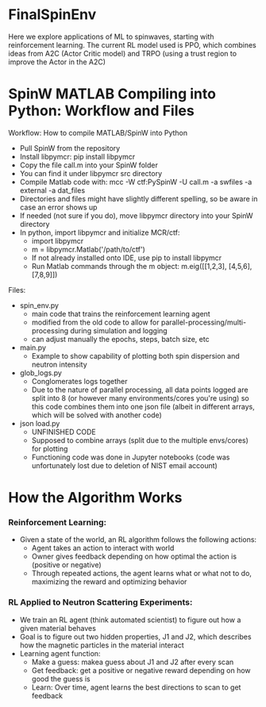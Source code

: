 # FinalSpinEnv
Here we explore applications of ML to spinwaves, starting with reinforcement learning. The current RL model used is PPO, which combines ideas from A2C (Actor Critic model) and TRPO (using a trust region to improve the Actor in the A2C)

# SpinW MATLAB Compiling into Python: Workflow and Files
Workflow:
How to compile MATLAB/SpinW into Python
- Pull SpinW from the repository
- Install libpymcr: pip install libpymcr​
- Copy the file call.m into your SpinW folder
- You can find it under libpymcr src directory
- Compile Matlab code with: mcc -W ctf:PySpinW -U call.m -a swfiles -a external -a dat_files
- Directories and files might have slightly different spelling, so be aware in case an error shows up
- If needed (not sure if you do), move libpymcr directory into your SpinW directory
- In python, import libpymcr and initialize MCR/ctf:
  - import libpymcr
  - m = libpymcr.Matlab('/path/to/ctf')​
  - If not already installed onto IDE, use pip to install libpymcr
  - Run Matlab commands through the m​ object: m.eig([[1,2,3], [4,5,6], [7,8,9]])

Files:
- spin_env.py
  - main code that trains the reinforcement learning agent
  - modified from the old code to allow for parallel-processing/multi-processing during simulation and logging
  - can adjust manually the epochs, steps, batch size, etc
- main.py
  - Example to show capability of plotting both spin dispersion and neutron intensity
- glob_logs.py
  - Conglomerates logs together
  - Due to the nature of parallel processing, all data points logged are split into 8 (or however many environments/cores you're using) so this code combines them into one json file (albeit in different arrays, which will be solved with another code)
- json load.py
  - UNFINISHED CODE
  - Supposed to combine arrays (split due to the multiple envs/cores) for plotting
  - Functioning code was done in Jupyter notebooks (code was unfortunately lost due to deletion of NIST email account)

# How the Algorithm Works
### Reinforcement Learning:
- Given a state of the world, an RL algorithm follows the following actions:
  - Agent takes an action to interact with world
  - Owner gives feedback depending on how optimal the action is (positive or negative)
  - Through repeated actions, the agent learns what or what not to do, maximizing the reward and optimizing behavior
  
### RL Applied to Neutron Scattering Experiments:
- We train an RL agent (think automated scientist) to figure out how a given material behaves
- Goal is to figure out two hidden properties, J1 and J2, which describes how the magnetic particles in the material interact
- Learning agent function:
  - Make a guess: makea guess about J1 and J2 after every scan
  - Get feedback: get a positive or negative reward depending on how good the guess is
  - Learn: Over time, agent learns the best directions to scan to get feedback
